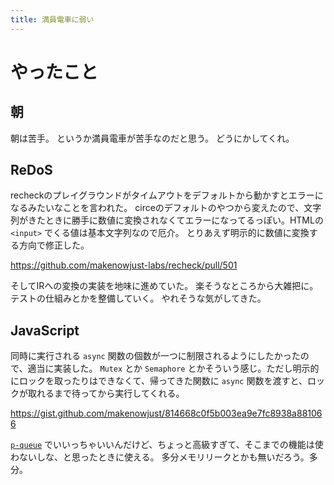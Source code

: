 ```yaml
---
title: 満員電車に弱い
---
```


# やったこと

## 朝

朝は苦手。
というか満員電車が苦手なのだと思う。
どうにかしてくれ。

## ReDoS

recheckのプレイグラウンドがタイムアウトをデフォルトから動かすとエラーになるみたいなことを言われた。
circeのデフォルトのやつから変えたので、文字列がきたときに勝手に数値に変換されなくてエラーになってるっぽい。HTMLの `<input>` でくる値は基本文字列なので厄介。
とりあえず明示的に数値に変換する方向で修正した。

<https://github.com/makenowjust-labs/recheck/pull/501>

そしてIRへの変換の実装を地味に進めていた。
楽そうなところから大雑把に。テストの仕組みとかを整備していく。
やれそうな気がしてきた。

## JavaScript

同時に実行される `async` 関数の個数が一つに制限されるようにしたかったので、適当に実装した。
`Mutex` とか `Semaphore` とかそういう感じ。ただし明示的にロックを取ったりはできなくて、帰ってきた関数に `async` 関数を渡すと、ロックが取れるまで待ってから実行してくれる。

<https://gist.github.com/makenowjust/814668c0f5b003ea9e7fc8938a881066>

[`p-queue`](https://github.com/sindresorhus/p-queue) でいいっちゃいいんだけど、ちょっと高級すぎて、そこまでの機能は使わないしな、と思ったときに使える。
多分メモリリークとかも無いだろう。多分。
